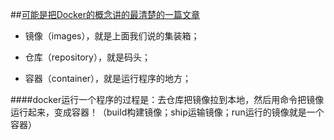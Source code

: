 ##[可能是把Docker的概念讲的最清楚的一篇文章](http://dockone.io/article/6051)

- 镜像（images），就是上面我们说的集装箱；

- 仓库（repository），就是码头；

- 容器（container），就是运行程序的地方；

####docker运行一个程序的过程是：去仓库把镜像拉到本地，然后用命令把镜像运行起来，变成容器！（build构建镜像；ship运输镜像；run运行的镜像就是一个容器）